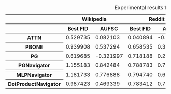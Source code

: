 <style type="text/css">
</style>
<table id="T_0a118">
  <caption>Experimental results for TGAT model.</caption>
  <thead>
    <tr>
      <th class="index_name level0" ></th>
      <th id="T_0a118_level0_col0" class="col_heading level0 col0" colspan="2">Wikipedia</th>
      <th id="T_0a118_level0_col2" class="col_heading level0 col2" colspan="2">Reddit</th>
      <th id="T_0a118_level0_col4" class="col_heading level0 col4" colspan="2">Simulate V1</th>
      <th id="T_0a118_level0_col6" class="col_heading level0 col6" colspan="2">Simulate V2</th>
    </tr>
    <tr>
      <th class="index_name level1" ></th>
      <th id="T_0a118_level1_col0" class="col_heading level1 col0" >Best FID</th>
      <th id="T_0a118_level1_col1" class="col_heading level1 col1" >AUFSC</th>
      <th id="T_0a118_level1_col2" class="col_heading level1 col2" >Best FID</th>
      <th id="T_0a118_level1_col3" class="col_heading level1 col3" >AUFSC</th>
      <th id="T_0a118_level1_col4" class="col_heading level1 col4" >Best FID</th>
      <th id="T_0a118_level1_col5" class="col_heading level1 col5" >AUFSC</th>
      <th id="T_0a118_level1_col6" class="col_heading level1 col6" >Best FID</th>
      <th id="T_0a118_level1_col7" class="col_heading level1 col7" >AUFSC</th>
    </tr>
  </thead>
  <tbody>
    <tr>
      <th id="T_0a118_level0_row0" class="row_heading level0 row0" >ATTN</th>
      <td id="T_0a118_row0_col0" class="data row0 col0" >0.529735</td>
      <td id="T_0a118_row0_col1" class="data row0 col1" >0.082103</td>
      <td id="T_0a118_row0_col2" class="data row0 col2" >0.040894</td>
      <td id="T_0a118_row0_col3" class="data row0 col3" >-0.115032</td>
      <td id="T_0a118_row0_col4" class="data row0 col4" >0.872525</td>
      <td id="T_0a118_row0_col5" class="data row0 col5" >0.594758</td>
      <td id="T_0a118_row0_col6" class="data row0 col6" >0.475007</td>
      <td id="T_0a118_row0_col7" class="data row0 col7" >-0.908423</td>
    </tr>
    <tr>
      <th id="T_0a118_level0_row1" class="row_heading level0 row1" >PBONE</th>
      <td id="T_0a118_row1_col0" class="data row1 col0" >0.939908</td>
      <td id="T_0a118_row1_col1" class="data row1 col1" >0.537294</td>
      <td id="T_0a118_row1_col2" class="data row1 col2" >0.658535</td>
      <td id="T_0a118_row1_col3" class="data row1 col3" >0.346819</td>
      <td id="T_0a118_row1_col4" class="data row1 col4" >1.258814</td>
      <td id="T_0a118_row1_col5" class="data row1 col5" >0.862181</td>
      <td id="T_0a118_row1_col6" class="data row1 col6" >1.225851</td>
      <td id="T_0a118_row1_col7" class="data row1 col7" >0.873869</td>
    </tr>
    <tr>
      <th id="T_0a118_level0_row2" class="row_heading level0 row2" >PG</th>
      <td id="T_0a118_row2_col0" class="data row2 col0" >0.619685</td>
      <td id="T_0a118_row2_col1" class="data row2 col1" >-0.321997</td>
      <td id="T_0a118_row2_col2" class="data row2 col2" >0.718188</td>
      <td id="T_0a118_row2_col3" class="data row2 col3" >0.210220</td>
      <td id="T_0a118_row2_col4" class="data row2 col4" >0.714999</td>
      <td id="T_0a118_row2_col5" class="data row2 col5" >-0.411107</td>
      <td id="T_0a118_row2_col6" class="data row2 col6" >0.478570</td>
      <td id="T_0a118_row2_col7" class="data row2 col7" >-0.821495</td>
    </tr>
    <tr>
      <th id="T_0a118_level0_row3" class="row_heading level0 row3" >PGNavigator</th>
      <td id="T_0a118_row3_col0" class="data row3 col0" >1.155183</td>
      <td id="T_0a118_row3_col1" class="data row3 col1" >0.842484</td>
      <td id="T_0a118_row3_col2" class="data row3 col2" >0.788783</td>
      <td id="T_0a118_row3_col3" class="data row3 col3" >0.719582</td>
      <td id="T_0a118_row3_col4" class="data row3 col4" >1.513354</td>
      <td id="T_0a118_row3_col5" class="data row3 col5" >1.142643</td>
      <td id="T_0a118_row3_col6" class="data row3 col6" >1.155439</td>
      <td id="T_0a118_row3_col7" class="data row3 col7" >0.444023</td>
    </tr>
    <tr>
      <th id="T_0a118_level0_row4" class="row_heading level0 row4" >MLPNavigator</th>
      <td id="T_0a118_row4_col0" class="data row4 col0" >1.181733</td>
      <td id="T_0a118_row4_col1" class="data row4 col1" >0.776888</td>
      <td id="T_0a118_row4_col2" class="data row4 col2" >0.794740</td>
      <td id="T_0a118_row4_col3" class="data row4 col3" >0.605059</td>
      <td id="T_0a118_row4_col4" class="data row4 col4" >1.394806</td>
      <td id="T_0a118_row4_col5" class="data row4 col5" >0.881115</td>
      <td id="T_0a118_row4_col6" class="data row4 col6" >1.162250</td>
      <td id="T_0a118_row4_col7" class="data row4 col7" >0.367933</td>
    </tr>
    <tr>
      <th id="T_0a118_level0_row5" class="row_heading level0 row5" >DotProductNavigator</th>
      <td id="T_0a118_row5_col0" class="data row5 col0" >0.987423</td>
      <td id="T_0a118_row5_col1" class="data row5 col1" >0.469339</td>
      <td id="T_0a118_row5_col2" class="data row5 col2" >0.783412</td>
      <td id="T_0a118_row5_col3" class="data row5 col3" >0.712787</td>
      <td id="T_0a118_row5_col4" class="data row5 col4" >1.252745</td>
      <td id="T_0a118_row5_col5" class="data row5 col5" >0.597811</td>
      <td id="T_0a118_row5_col6" class="data row5 col6" >1.223335</td>
      <td id="T_0a118_row5_col7" class="data row5 col7" >0.596084</td>
    </tr>
  </tbody>
</table>
